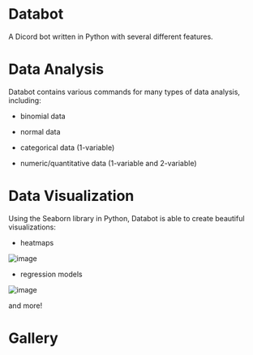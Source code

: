 # Databot
A Dicord bot written in Python with several different features.

# Data Analysis
Databot contains various commands for many types of data analysis, including:

- binomial data

- normal data

- categorical data (1-variable)

- numeric/quantitative data (1-variable and 2-variable)

# Data Visualization
Using the Seaborn library in Python, Databot is able to create beautiful visualizations: 

- heatmaps

![image](https://user-images.githubusercontent.com/55766890/193429488-537309b6-e504-4345-aee0-4a4d594b70b8.png)

- regression models

![image](https://user-images.githubusercontent.com/55766890/193429164-a513afea-d2b9-4a7a-8132-e2e82145d39e.png)

and more!

# Gallery
